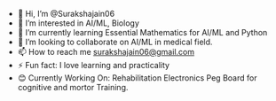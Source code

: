 - 👋 Hi, I’m @Surakshajain06
- 👀 I’m interested in AI/ML, Biology 
- 🌱 I’m currently learning Essential Mathematics for AI/ML and Python
- 💞️ I’m looking to collaborate on AI/ML  in medical field.
- 📫 How to reach me surakshajain06@gmail.com
- ⚡ Fun fact: I love learning and practicality
- 😊 Currently Working On: Rehabilitation Electronics Peg Board for cognitive and mortor Training.

<!---
Surakshajain06/Surakshajain06 is a ✨ special ✨ repository because its `README.md` (this file) appears on your GitHub profile.
You can click the Preview link to take a look at your changes.
--->
